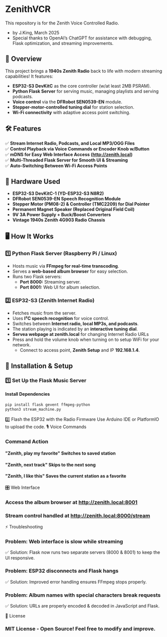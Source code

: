 # ZenithVCR
This repository is for the Zenith Voice Controlled Radio.
- by J.King, March 2025
- Special thanks to OpenAI’s ChatGPT for assistance with debugging, Flask optimization, and streaming improvements.
## 🎵 Overview
This project brings a **1940s Zenith Radio** back to life with modern streaming capabilities! It features:
- **ESP32-S3 DevKitC** as the core controller (w/at least 2MB PSRAM).
- **Python Flask Server** for serving music, managing playlists and serving podcasts.
- **Voice control** via the **DFRobot SEN0539-EN** module.
- **Stepper-motor-controlled tuning dial** for station selection.
- **Wi-Fi connectivity** with adaptive access point switching.

## 🛠️ Features
✅ **Stream Internet Radio, Podcasts, and Local MP3/OGG Files**  
✅ **Control Playback via Voice Commands or Encoder Knob w/Button**  
✅ **mDNS for Easy Web Interface Access (http://zenith.local)**  
✅ **Multi-Threaded Flask Server for Smooth UI & Streaming**  
✅ **Auto-Switching Between Wi-Fi Access Points**  

## 🔧 Hardware Used
- **ESP32-S3 DevKitC-1 (YD-ESP32-S3 N8R2)**
- **DFRobot SEN0539-EN Speech Recognition Module**
- **Stepper Motor (PM08-2) & Controller (TMC2209) for Dial Pointer**
- **Permanent Magnet Speaker (Replaced Original Field Coil)**
- **9V 3A Power Supply + Buck/Boost Converters**
- **Vintage 1940s Zenith 4G903 Radio Chassis**

## 🖥️ How It Works
### **1️⃣ Python Flask Server (Raspberry Pi / Linux)**
- Hosts music via **FFmpeg for real-time transcoding**.
- Serves a **web-based album browser** for easy selection.
- Runs two Flask servers:
  - **Port 8000:** Streaming server.
  - **Port 8001:** Web UI for album selection.

### **2️⃣ ESP32-S3 (Zenith Internet Radio)**
- Fetches music from the server.
- Uses **I²C speech recognition** for voice control.
- Switches between **Internet radio, local MP3s, and podcasts**.
- The station playing is indicated by an **interactive tuning dial**.
- **Servea webpage at zenith.local** for changing Internet Radio URLs
- Press and hold the volume knob when turning on to setup WiFi for your network.
  - Connect to access point, **Zenith Setup** and IP **192.168.1.4**.

## 🚀 Installation & Setup
### **1️⃣ Set Up the Flask Music Server**
#### **Install Dependencies**
```sh
pip install flask gevent ffmpeg-python
python3 stream_machine.py
```
2️⃣ Flash the ESP32 with the Radio Firmware
Use Arduino IDE or PlatformIO to upload the code.
🎙️ Voice Commands
### Command	Action
#### "Zenith, play my favorite"	Switches to saved station
#### "Zenith, next track"	Skips to the next song
#### "Zenith, I like this"	Saves the current station as a favorite
🎛️ Web Interface
### Access the album browser at http://zenith.local:8001
### Stream control handled at http://zenith.local:8000/stream
⚡ Troubleshooting
### Problem: Web interface is slow while streaming
✅ Solution: Flask now runs two separate servers (8000 & 8001) to keep the UI responsive.

### Problem: ESP32 disconnects and Flask hangs
✅ Solution: Improved error handling ensures FFmpeg stops properly.

### Problem: Album names with special characters break requests
✅ Solution: URLs are properly encoded & decoded in JavaScript and Flask.

📜 License
### MIT License - Open Source! Feel free to modify and improve.


